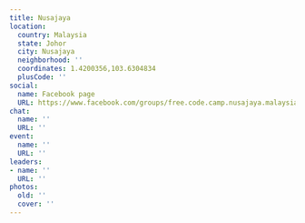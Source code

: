 ```yaml
---
title: Nusajaya
location:
  country: Malaysia
  state: Johor
  city: Nusajaya
  neighborhood: ''
  coordinates: 1.4200356,103.6304834
  plusCode: ''
social:
  name: Facebook page
  URL: https://www.facebook.com/groups/free.code.camp.nusajaya.malaysia/
chat:
  name: ''
  URL: ''
event:
  name: ''
  URL: ''
leaders:
- name: ''
  URL: ''
photos:
  old: ''
  cover: ''
---
```


